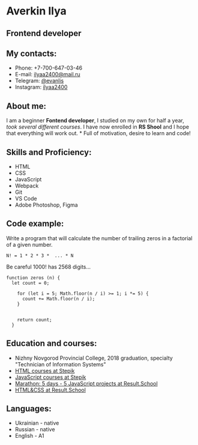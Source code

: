 # Averkin Ilya
## Frontend developer ##
## My contacts: ##
* Phone: +7-700-647-03-46
* E-mail: ilyaa2400@mail.ru
* Telegram: [@evanlis](https://t.me/evanlis)
* Instagram: [ilyaa2400](https://www.instagram.com/ilyaa2400/)

## About me: ##

I am a beginner **Fontend developer**, I studied on my own for half a year, *took several different courses*. I have now enrolled in **RS Shool** and I hope that everything will work out. * Full of motivation, desire to learn and code!

## Skills and Proficiency: ##

* HTML
* CSS
* JavaScript
* Webpack
* Git
* VS Code
* Adobe Photoshop, Figma

## Code example: ##

Write a program that will calculate the number of trailing zeros in a factorial of a given number.

`N! = 1 * 2 * 3 *  ... * N`

Be careful 1000! has 2568 digits...

```
function zeros (n) {
  let count = 0;

    for (let i = 5; Math.floor(n / i) >= 1; i *= 5) {
      count += Math.floor(n / i);
    }
        
 
    return count;
  }
  ```
  
  ## Education and courses: ##
  
  * Nizhny Novgorod Provincial College, 2018 graduation, specialty "Technician of Information Systems"
  * [HTML courses at Stepik](https://stepik.org/cert/1726478/ "Link to certificate")
  * [JavaScript courses at Stepik](https://stepik.org/cert/1750904/ "Link to certificate")
  * [Marathon: 5 days - 5 JavaScript projects at Result.School](https://fs-thb01.getcourse.ru/fileservice/file/thumbnail/h/c27e1d165b64f6e231da85caebea1379.png/s/800x/a/177331/sc/284/ "Link to certificate")
  * [HTML&CSS at Result.School](https://fs-thb02.getcourse.ru/fileservice/file/thumbnail/h/0ed3ad4db6201dc4120491c7e397caf4.png/s/800x/a/177331/sc/224/ "Link to certificate")

## Languages: ##

* Ukrainian - native
* Russian - native
* English - A1
